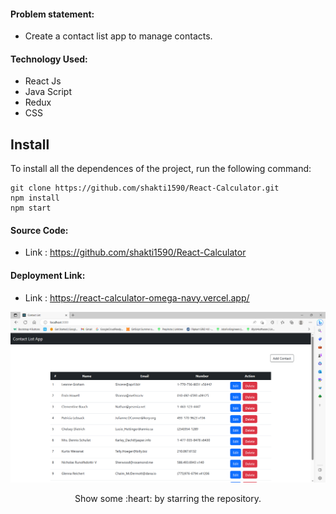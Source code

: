 #### Problem statement:
 - Create a contact list app to manage contacts.

#### Technology Used:
 - React Js
 - Java Script
 - Redux
 - CSS

 ## Install

To install all the dependences of the project, run the following command:

    git clone https://github.com/shakti1590/React-Calculator.git
    npm install
    npm start


#### Source Code:
 - Link : https://github.com/shakti1590/React-Calculator


#### Deployment Link:
 - Link : https://react-calculator-omega-navy.vercel.app/



![Project Preview](./src/preview.png)



<p align="center">
  Show some :heart: by starring the repository.
</p>


